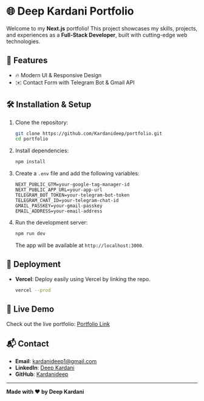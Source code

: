 # 🌐 Deep Kardani Portfolio

Welcome to my **Next.js** portfolio! This project showcases my skills, projects, and experiences as a **Full-Stack Developer**, built with cutting-edge web technologies.

## 📂 Features
- 🔥 Modern UI & Responsive Design
- ✉️ Contact Form with Telegram Bot & Gmail API

## 🛠️ Installation & Setup
1. Clone the repository:
   ```bash
   git clone https://github.com/Kardanideep/portfolio.git
   cd portfolio
   ```
2. Install dependencies:
   ```bash
   npm install
   ```
3. Create a `.env` file and add the following variables:
   ```env
   NEXT_PUBLIC_GTM=your-google-tag-manager-id
   NEXT_PUBLIC_APP_URL=your-app-url
   TELEGRAM_BOT_TOKEN=your-telegram-bot-token
   TELEGRAM_CHAT_ID=your-telegram-chat-id
   GMAIL_PASSKEY=your-gmail-passkey
   EMAIL_ADDRESS=your-email-address
   ```
4. Run the development server:
   ```bash
   npm run dev
   ```
   The app will be available at `http://localhost:3000`.

## 🚀 Deployment
- **Vercel**: Deploy easily using Vercel by linking the repo.
  ```bash
  vercel --prod
  ```

## 🔗 Live Demo
Check out the live portfolio: [Portfolio Link](https://deep-k-portfolio.vercel.app/)

## 📬 Contact
- **Email**: [kardanideep1@gmail.com](mailto:kardanideep1@gmail.com)
- **LinkedIn**: [Deep Kardani](https://www.linkedin.com/in/kardani-deep/)
- **GitHub**: [Kardanideep](https://github.com/Kardanideep)

---
**Made with ❤️ by Deep Kardani**
